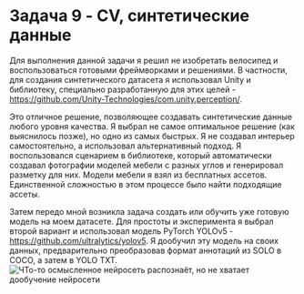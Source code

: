# Задача 9 - CV, синтетические данные

Для выполнения данной задачи я решил не изобретать велосипед и воспользоваться готовыми фреймворками и решениями. В частности, для создания синтетического датасета я использовал Unity и библиотеку, специально разработанную для этих целей - https://github.com/Unity-Technologies/com.unity.perception/.

Это отличное решение, позволяющее создавать синтетические данные любого уровня качества. Я выбрал не самое оптимальное решение (как выяснилось позже), но одно из самых быстрых. Я не создавал интерьер самостоятельно, а использовал альтернативный подход. Я воспользовался сценарием в библиотеке, который автоматически создавал фотографии моделей мебели с разных углов и генерировал разметку для них. Модели мебели я взял из бесплатных ассетов. Единственной сложностью в этом процессе было найти подходящие ассеты.

Затем передо мной возникла задача создать или обучить уже готовую модель на моем датасете. Для простоты и эксперимента я выбрал второй вариант и использовал модель PyTorch YOLOv5 - https://github.com/ultralytics/yolov5. Я дообучил эту модель на своих данных, предварительно преобразовав формат аннотаций из SOLO в COCO, а затем в YOLO TXT.
![ЧТо-то осмысленное нейросеть распознаёт, но не хватает дообучение нейросети](1_1.jpg)